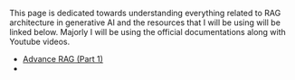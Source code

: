 This page is dedicated towards understanding everything related to RAG architecture in generative AI and the resources that I will be using will be linked below. Majorly I will be using the official documentations along with Youtube videos.

- [Advance RAG (Part 1)](https://youtu.be/Wwuz1l-PCgQ?si=xnWs3PTJu5a6v4I5)
- 
